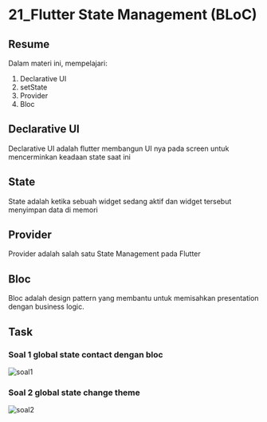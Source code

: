 # 21_Flutter State Management (BLoC)

## Resume
Dalam materi ini, mempelajari:
1. Declarative UI
2. setState
3. Provider
4. Bloc



## Declarative UI
Declarative UI adalah flutter membangun UI nya pada screen untuk mencerminkan keadaan state saat ini

## State
State adalah ketika sebuah widget sedang aktif dan widget tersebut menyimpan data di memori

## Provider
Provider adalah salah satu State Management pada Flutter

## Bloc
Bloc adalah design pattern yang membantu untuk memisahkan presentation dengan business logic.


## Task

### Soal 1 global state contact dengan bloc
![soal1](https://user-images.githubusercontent.com/59384629/162614385-135eec8e-cf65-4481-b909-4580448b2330.png)

### Soal 2 global state change theme
![soal2](https://user-images.githubusercontent.com/59384629/162614421-96aa22b0-80a1-459c-b260-b0c6b135a255.png)

